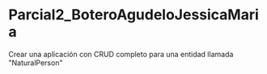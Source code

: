 # Parcial2_BoteroAgudeloJessicaMaria
Crear una aplicación con CRUD completo para una entidad llamada "NaturalPerson" 
